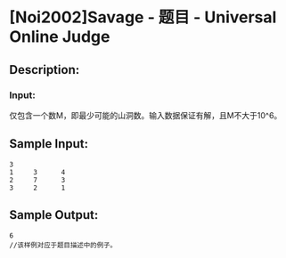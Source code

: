 # [Noi2002]Savage - 题目 - Universal Online Judge

## Description: 



### Input: 

仅包含一个数M，即最少可能的山洞数。输入数据保证有解，且M不大于10^6。


## Sample Input: 
```
3
1     3      4
2     7      3
3     2      1
```

## Sample Output: 
```
6
//该样例对应于题目描述中的例子。

```
